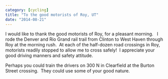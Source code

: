 ```yaml
---
category: [cycling]
title: "To the good motorists of Roy, UT"
date: "2014-08-21"
---
```


I would like to thank the good motorists of Roy, for a pleasant morning.   I rode the Denver and Rio Grand rail trail from Clinton to West Haven through Roy at the morning rush.  At each of the half-dozen road crossings in Roy, motorists readily stopped to allow me to cross safely!  I appreciate your good driving manners and safety attitude.

Perhaps you could train the drivers on 300 N in Clearfield at the Burton Street crossing.  They could use some of your good nature.
